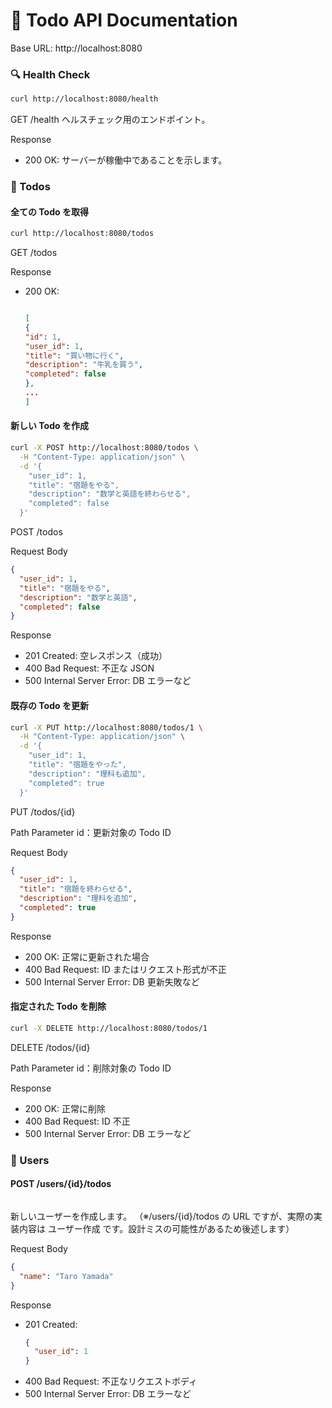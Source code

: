 # 📘 Todo API Documentation

Base URL: http://localhost:8080

### 🔍 Health Check

```sh
curl http://localhost:8080/health
```

GET /health
ヘルスチェック用のエンドポイント。

Response

- 200 OK: サーバーが稼働中であることを示します。

### 📝 Todos

#### 全ての Todo を取得

```sh
curl http://localhost:8080/todos
```

GET /todos

Response

- 200 OK:

  ```json

  [
  {
  "id": 1,
  "user_id": 1,
  "title": "買い物に行く",
  "description": "牛乳を買う",
  "completed": false
  },
  ...
  ]
  ```

#### 新しい Todo を作成

```sh
curl -X POST http://localhost:8080/todos \
  -H "Content-Type: application/json" \
  -d '{
    "user_id": 1,
    "title": "宿題をやる",
    "description": "数学と英語を終わらせる",
    "completed": false
  }'
```

POST /todos

Request Body

```json
{
  "user_id": 1,
  "title": "宿題をやる",
  "description": "数学と英語",
  "completed": false
}
```

Response

- 201 Created: 空レスポンス（成功）
- 400 Bad Request: 不正な JSON
- 500 Internal Server Error: DB エラーなど

#### 既存の Todo を更新

```sh
curl -X PUT http://localhost:8080/todos/1 \
  -H "Content-Type: application/json" \
  -d '{
    "user_id": 1,
    "title": "宿題をやった",
    "description": "理科も追加",
    "completed": true
  }'
```

PUT /todos/{id}

Path Parameter
id：更新対象の Todo ID

Request Body

```json
{
  "user_id": 1,
  "title": "宿題を終わらせる",
  "description": "理科を追加",
  "completed": true
}
```

Response

- 200 OK: 正常に更新された場合
- 400 Bad Request: ID またはリクエスト形式が不正
- 500 Internal Server Error: DB 更新失敗など

#### 指定された Todo を削除

```sh
curl -X DELETE http://localhost:8080/todos/1
```

DELETE /todos/{id}

Path Parameter
id：削除対象の Todo ID

Response

- 200 OK: 正常に削除
- 400 Bad Request: ID 不正
- 500 Internal Server Error: DB エラーなど

### 👤 Users

#### POST /users/{id}/todos

```sh

```

新しいユーザーを作成します。
（※/users/{id}/todos の URL ですが、実際の実装内容は ユーザー作成 です。設計ミスの可能性があるため後述します）

Request Body

```json
{
  "name": "Taro Yamada"
}
```

Response

- 201 Created:
  ```json
  {
    "user_id": 1
  }
  ```
- 400 Bad Request: 不正なリクエストボディ
- 500 Internal Server Error: DB エラーなど
